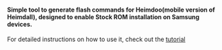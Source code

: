 <h4>Simple tool to generate flash commands for Heimdoo(mobile version of Heimdall), designed to enable Stock ROM installation on Samsung devices.</h4>

<p>For detailed instructions on how to use it, check out the <a href="https://medium.com">tutorial</a></p>
